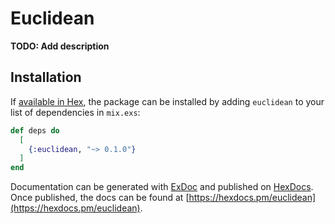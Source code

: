# Euclidean

**TODO: Add description**

## Installation

If [available in Hex](https://hex.pm/docs/publish), the package can be installed
by adding `euclidean` to your list of dependencies in `mix.exs`:

```elixir
def deps do
  [
    {:euclidean, "~> 0.1.0"}
  ]
end
```

Documentation can be generated with [ExDoc](https://github.com/elixir-lang/ex_doc)
and published on [HexDocs](https://hexdocs.pm). Once published, the docs can
be found at [https://hexdocs.pm/euclidean](https://hexdocs.pm/euclidean).

